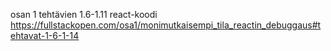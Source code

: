 osan 1 tehtävien 1.6-1.11 react-koodi
https://fullstackopen.com/osa1/monimutkaisempi_tila_reactin_debuggaus#tehtavat-1-6-1-14
